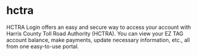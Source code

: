 # hctra
HCTRA Login offers an easy and secure way to access your account with Harris County Toll Road Authority (HCTRA). You can view your EZ TAG account balance, make payments, update necessary information, etc., all from one easy-to-use portal.
